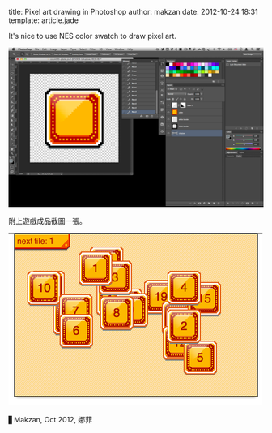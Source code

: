 title: Pixel art drawing in Photoshop
author: makzan
date: 2012-10-24 18:31
template: article.jade

It's nice to use NES color swatch to draw pixel art.

[![image](Screen%20Shot%202012-10-24%20at%206.30.47%20PM.png)](Screen%20Shot%202012-10-24%20at%206.30.47%20PM.png)

附上遊戲成品截圖一張。

![image](Screen%20Shot%202012-10-24%20at%207.11.07%20PM.png)

▋Makzan, Oct 2012, 娜菲
